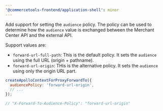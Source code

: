 ```yaml
---
'@commercetools-frontend/application-shell': minor
---
```


Add support for setting the `audience` policy. The policy can be used to determine how the `audience` value is exchanged between the Merchant Center API and the external API.

Support values are:

- `forward-url-full-path`: This is the default policy. It sets the `audience` using the full URL (origin + pathname).
- `forward-url-origin`: THis is the alternative policy. It sets the `audience` using only the origin URL part.

```js
createApolloContextForProxyForwardTo({
  audiencePolicy: 'forward-url-origin',
  // ...
});

// "X-Forward-To-Audience-Policy": "forward-url-origin"
```
